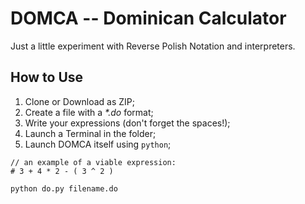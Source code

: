 # DOMCA -- Dominican Calculator

Just a little experiment with Reverse Polish Notation and interpreters.

## How to Use

1. Clone or Download as ZIP;
2. Create a file with a _*.do_ format;
3. Write your expressions (don't forget the spaces!);
4. Launch a Terminal in the folder;
5. Launch DOMCA itself using `python`;

```dolang
// an example of a viable expression:
# 3 + 4 * 2 - ( 3 ^ 2 )
```

```bash
python do.py filename.do
```